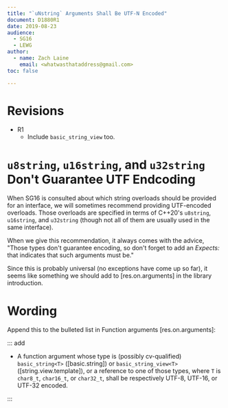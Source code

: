 ```yaml
---
title: "`uNstring` Arguments Shall Be UTF-N Encoded"
document: D1880R1
date: 2019-08-23
audience:
  - SG16
  - LEWG
author:
  - name: Zach Laine
    email: <whatwasthataddress@gmail.com>
toc: false

---
```


# Revisions

  - R1
    - Include `basic_string_view` too.

# `u8string`, `u16string`, and `u32string` Don't Guarantee UTF Endcoding

When SG16 is consulted about which string overloads should be provided for an
interface, we will sometimes recommend providing UTF-encoded overloads.  Those
overloads are specified in terms of C++20's `u8string`, `u16string`, and
`u32string` (though not all of them are usually used in the same interface).

When we give this recommendation, it always comes with the advice, "Those
types don't guarantee encoding, so don't forget to add an _Expects:_ that
indicates that such arguments must be."

Since this is probably universal (no exceptions have come up so far), it seems
like something we should add to [res.on.arguments] in the library
introduction.

# Wording

Append this to the bulleted list in Function arguments [res.on.arguments]:

::: add

- A function argument whose type is (possibly cv-qualified) `basic_string<T>`
  ([basic.string]) or `basic_string_view<T>` ([string.view.template]), or a
  reference to one of those types, where `T` is `char8_t`, `char16_t`, or
  `char32_t`, shall be respectively UTF-8, UTF-16, or UTF-32 encoded.

:::
